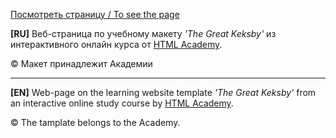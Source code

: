 <!DOCTYPE HTML>
<html>
  <head>
    <meta charset="utf-8">
  </head>
  <body>
    <div class="page-header">
      <p><a class="btn" href="https://bekirkhan.github.io/keksby_shop/">Посмотреть страницу / To see the page</a></p>
    </div>
    <div class="russian">
      <p><b>[RU]</b> Веб-страница по учебному макету <i>'The Great Keksby'</i> из интерактивного онлайн курса от <a href="https://htmlacademy.ru/" target="_blank">HTML Academy</a>.</p>
      <p>&copy; Макет принадлежит Академии</p>
    </div>
    <hr>
    <div class="english">
      <p><b>[EN]</b> Web-page on the learning website template <i>'The Great Keksby'</i> from an interactive online study course by <a href="https://htmlacademy.ru/" target="_blank">HTML Academy</a>.</p>
      <p>&copy; The tamplate belongs to the Academy.</p>
    </div>    
  </body>	
</html>
